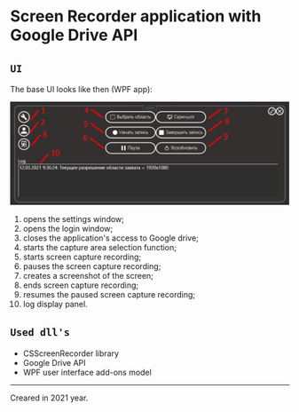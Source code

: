 # Screen Recorder application with Google Drive API

## `UI`

The base UI looks like then (WPF app):

![1701457546876](image/readme/1701457546876.png)

1) opens the settings window;
2) opens the login window;
3) closes the application's access to Google drive;
4) starts the capture area selection function;
5) starts screen capture recording;
6) pauses the screen capture recording;
7) creates a screenshot of the screen;
8) ends screen capture recording;
9) resumes the paused screen capture recording;
10) log display panel.

## `Used dll's`

- CSScreenRecorder library
- Google Drive API
- WPF user interface add-ons model

---

Creared in 2021 year.
